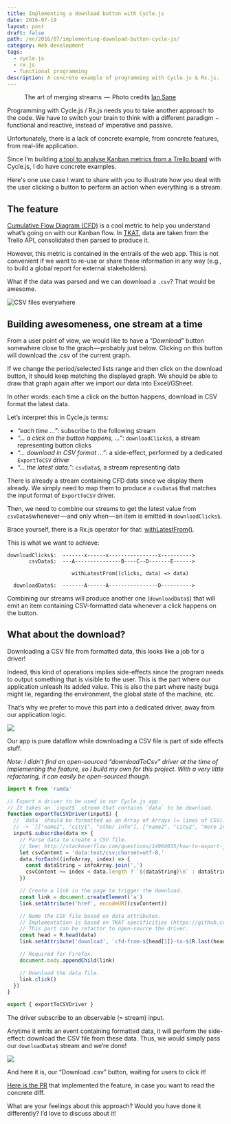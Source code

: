 ```yaml
---
title: Implementing a download button with Cycle.js
date: 2016-07-19
layout: post
draft: false
path: /en/2016/07/implementing-download-button-cycle-js/
category: Web development
tags:
  - cycle.js
  - rx.js
  - functional programming
description: A concrete example of programming with Cycle.js & Rx.js.
---
```


<figure>
  <img src='./cover.jpeg' alt='' />
  <figcaption>The art of merging streams  —  Photo credits <a href="https://www.flickr.com/photos/31246066@N04/">Ian Sane</a></figcaption>
</figure>

Programming with Cycle.js / Rx.js needs you to take another approach to the code. We have to switch your brain to think with a different paradigm − functional and reactive, instead of imperative and passive.

Unfortunately, there is a lack of concrete example, from concrete features, from real-life application.

Since I’m building [a tool to analyse Kanban metrics from a Trello board](https://medium.com/@nicoespeon/introducing-a-tool-to-analyse-kanban-workflow-on-trello-built-with-cycle-js-875ea0b35391#.wxa1atz0x) with Cycle.js, I do have concrete examples.

Here's one use case I want to share with you to illustrate how you deal with the user clicking a button to perform an action when everything is a stream.

## The feature

[Cumulative Flow Diagram (CFD)](http://brodzinski.com/2013/07/cumulative-flow-diagram.html) is a cool metric to help you understand what’s going on with our Kanban flow. In [TKAT](http://www.nicoespeon.com/trello-kanban-analysis-tool/), data are taken from the Trello API, consolidated then parsed to produce it.

However, this metric is contained in the entrails of the web app. This is not convenient if we want to re-use or share these information in any way (e.g., to build a global report for external stakeholders).

What if the data was parsed and we can download a `.csv`? That would be awesome.

![CSV files everywhere](./csv-files.png)

## Building awesomeness, one stream at a time

From a user point of view, we would like to have a “_Download_” button somewhere close to the graph — probably just below. Clicking on this button will download the .csv of the current graph.

If we change the period/selected lists range and then click on the download button, it should keep matching the displayed graph. We should be able to draw that graph again after we import our data into Excel/GSheet.

In other words: each time a click on the button happens, download in CSV format the latest data.

Let’s interpret this in Cycle.js terms:

* _“each time …”_: subscribe to the following stream
* _“… a click on the button happens, …”_: `downloadClicks$`, a stream representing button clicks
* _“… download in CSV format …”_: a side-effect, performed by a dedicated `ExportToCSV` driver
* _“… the latest data.”_: `csvData$`, a stream representing data

There is already a stream containing CFD data since we display them already. We simply need to map them to produce a `csvData$` that matches the input format of `ExportToCSV` driver.

Then, we need to combine our streams to get the latest value from `csvData$`whenever — and only when — an item is emitted in `downloadClicks$`.

Brace yourself, there is a Rx.js operator for that: [withLatestFrom()](http://rxmarbles.com/#withLatestFrom).

This is what we want to achieve:

```text
downloadClicks$:  -------x------x----------------x---------->
       csvData$:  ---A---------------B----C--D-------E------>

                     withLatestFrom((clicks, data) => data)

  downloadData$:  -------A------A----------------D---------->
```

Combining our streams will produce another one (`downloadData$`) that will emit an item containing CSV-formatted data whenever a click happens on the button.

## What about the download?

Downloading a CSV file from formatted data, this looks like a job for a driver!

Indeed, this kind of operations implies side-effects since the program needs to output something that is visible to the user. This is the part where our application unleash its added value. This is also the part where nasty bugs might lie, regarding the environment, the global state of the machine, etc.

That’s why we prefer to move this part into a dedicated driver, away from our application logic.

![](./pure-dataflow.png)

Our app is pure dataflow while downloading a CSV file is part of side effects stuff.

_Note: I didn’t find an open-sourced “downloadToCsv” driver at the time of implementing the feature, so I build my own for this project. With a very little refactoring, it can easily be open-sourced though._

```js
import R from 'ramda'

// Export a driver to be used in our Cycle.js app.
// It takes an `input$` stream that contains `data` to be download.
function exportToCSVDriver(input$) {
  // `data` should be formatted as an Array of Arrays (= lines of CSV).
  // -> `[["name1", "city1", "other info"], ["name2", "city2", "more info"]]`
  input$.subscribe(data => {
    // Parse data to create a CSV file.
    // See: http://stackoverflow.com/questions/14964035/how-to-export-javascript-array-info-to-csv-on-client-side
    let csvContent = 'data:text/csv;charset=utf-8,'
    data.forEach((infoArray, index) => {
      const dataString = infoArray.join(',')
      csvContent += index < data.length ? `${dataString}\n` : dataString
    })

    // Create a link in the page to trigger the download.
    const link = document.createElement('a')
    link.setAttribute('href', encodeURI(csvContent))

    // Name the CSV file based on data attributes.
    // Implementation is based on TKAT specificities (https://github.com/nicoespeon/trello-kanban-analysis-tool).
    // This part can be refactor to open-source the driver.
    const head = R.head(data)
    link.setAttribute('download', `cfd-from-${head[1]}-to-${R.last(head)}.csv`)

    // Required for Firefox.
    document.body.appendChild(link)

    // Download the data file.
    link.click()
  })
}

export { exportToCSVDriver }
```

The driver subscribe to an observable (= stream) input.

Anytime it emits an event containing formatted data, it will perform the side-effect: download the CSV file from these data. Thus, we would simply pass our `downloadData$` stream and we’re done!

![](./download-result.png)

And here it is, our “Download .csv” button, waiting for users to click it!

[Here is the PR](https://github.com/nicoespeon/trello-kanban-analysis-tool/pull/25/files) that implemented the feature, in case you want to read the concrete diff.

What are your feelings about this approach? Would you have done it differently? I’d love to discuss about it!
